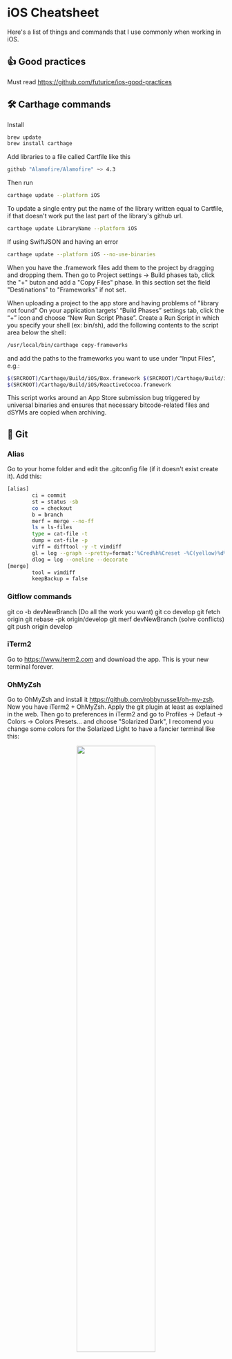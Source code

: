 # iOS Cheatsheet
Here's a list of things and commands that I use commonly when working in iOS.

## 👍 Good practices
Must read https://github.com/futurice/ios-good-practices

## 🛠 Carthage commands
Install
```sh
brew update
brew install carthage
```
Add libraries to a file called Cartfile like this
```sh
github "Alamofire/Alamofire" ~> 4.3
```
Then run
```sh
carthage update --platform iOS
```
To update a single entry put the name of the library written equal to Cartfile, if that doesn't work put the last part of the library's github url.
```sh
carthage update LibraryName --platform iOS
```
If using SwiftJSON and having an error
```sh
carthage update --platform iOS --no-use-binaries
```
When you have the .framework files add them to the project by dragging and dropping them. Then go to Project settings -> Build phases tab, click the "+" buton and add a "Copy Files" phase. In this section set the field "Destinations" to "Frameworks" if not set.

When uploading a project to the app store and having problems of "library not found"
On your application targets’ “Build Phases” settings tab, click the “+” icon and choose “New Run Script Phase”. Create a Run Script in which you specify your shell (ex: bin/sh), add the following contents to the script area below the shell:
```sh
/usr/local/bin/carthage copy-frameworks
```
and add the paths to the frameworks you want to use under “Input Files”, e.g.:
```sh
$(SRCROOT)/Carthage/Build/iOS/Box.framework $(SRCROOT)/Carthage/Build/iOS/Result.framework
$(SRCROOT)/Carthage/Build/iOS/ReactiveCocoa.framework
```
This script works around an App Store submission bug triggered by universal binaries and ensures that necessary bitcode-related files and dSYMs are copied when archiving.

## 📮 Git

### Alias
Go to your home folder and edit the .gitconfig file (if it doesn't exist create it). Add this:
```sh
[alias]
        ci = commit
        st = status -sb
        co = checkout
        b = branch
        merf = merge --no-ff
        ls = ls-files
        type = cat-file -t
        dump = cat-file -p
        viff = difftool -y -t vimdiff
        gl = log --graph --pretty=format:'%Cred%h%Creset -%C(yellow)%d%Creset %s %Cgreen(%cr) %C(bold blue)<%an>%Creset' --abbrev-comm$
        dlog = log --oneline --decorate
[merge]
        tool = vimdiff
        keepBackup = false
```
### Gitflow commands
git co -b devNewBranch
(Do all the work you want)
git co develop
git fetch origin
git rebase -pk origin/develop
git merf devNewBranch
(solve conflicts)
git push origin develop
### iTerm2
Go to https://www.iterm2.com and download the app. This is your new terminal forever.
### OhMyZsh
Go to OhMyZsh and install it https://github.com/robbyrussell/oh-my-zsh. Now you have iTerm2 + OhMyZsh. Apply the git plugin at least as explained in the web. Then go to preferences in iTerm2 and go to Profiles -> Defaut -> Colors -> Colors Presets... and choose "Solarized Dark", I recomend you change some colors for the Solarized Light to have a fancier terminal like this:

<p align="center">
<img src="https://raw.githubusercontent.com/xavipedrals/iosCheatSheet/master/Screen%20Shot%202017-04-07%20at%2013.18.04.png" width="60%" margin="auto">
</p>

### Use Sublime text from the terminal
Although I generally use nano when editing text files from the terminal it might fall short sometimes, you can run Sublime Text from the termial after creating a symbolic link to a directory that is part of your $PATH.
We are going to use /usr/local/bin/ so first do
```sh
echo $PATH
```
... and ensure that /usr/local/bin/ is part of it. Then ensure you can run sublime from the terminal using it's full path, try to run:
```sh
/Applications/Sublime\ Text.app/Contents/SharedSupport/bin/subl
```
If it's successful it's time to create a symbolic link to /usr/local/bin/, run:
```sh
sudo ln -s /Applications/Sublime\ Text.app/Contents/SharedSupport/bin/subl /usr/local/bin/subl
```
Now you should be able to run Sublime from the terminal by typing
```sh
subl
```
### Gitignore
Configure a .gitgnore going to [gitignore.io](https://www.gitignore.io) and writing Xcode and Swift.

## 🎏 Rx Swift (Reactive Programming)
Here you can find RxSwift and some examples https://github.com/ReactiveX/RxSwift.
For when default Rx table/collectionViews falls short https://github.com/RxSwiftCommunity/RxDataSources.
### 🎈 RxMarbles
This let's you see in a super easy graphic way the manipulations you can do to an observable. I use it a lot.
http://rxmarbles.com

## 📷 iOS Assets (generate @3x, @2x)
To generate the image assets here you have an automator service that will be the best thing to generate @2x and @1x images from @3x images.
http://kristian.co/2014/10/07/a-workflow-for-scaling-retina-assets.html
If you need to add @3x suffix to images names you can select multiple images and do a multiple rename.

## ✒️ iOS App Icon 
The following automator script let's you select a 1024x1024 image and generates all the assets that Apple asks you for your app icon.

[Download automator file](https://github.com/xavipedrals/iosCheatSheet/raw/master/App%20asset%20generator.zip)
<p align="center">
<img src="https://raw.githubusercontent.com/xavipedrals/iosCheatSheet/master/automator.jpg" width="20%" margin="auto">
</p>


## 🗓 Struggling with Date
Here you have the most useful web for playing with Date formats in Swift
http://nsdateformatter.com

## 📏 iOS icon sizes
If you doubt about the icon sizes in a iOS app here you have the matrix you are looking for:
https://developer.apple.com/ios/human-interface-guidelines/graphics/custom-icons/

## 📫 Push notifications
To test your push notifications you can use this app, Pusher, easy installed via Homebrew:
https://github.com/noodlewerk/NWPusher

## ✂️ Trouble with autolayout
If you have completely unreadable layout errors just paste them here:
https://www.wtfautolayout.com

## 🔬 Working with Xcode beta
You can have the stable version and the beta version of Xcode installed withou problem. The thing you must take into account is the compiler. Probably the ncompiler will have different versions of Swift and this can be a problem especially when using external libraries. To correct this problem you can run:

```sh
sudo xcode-select --switch /Applications/Xcode-beta.app/Contents/Developer
```

Then to update the libraries and compile them in the latest version of Swift you can run:
```sh
carthage update --platform iOS --no-use-binaries
```

To revert and use the stable version of Xcode you will need to recompile you libraries, before that be sure to run:

```sh
sudo xcode-select --switch /Applications/Xcode.app/Contents/Developer
```

## 🔨 Debbuging tips and tricks
### 👀 po
Most basic command you need to know for the debugger is 
```sh
po variable
```
Which will print the contents of a variable.
### 💪 expression
Here is where it starts to get interesting, `expresion` allows you to execute a line of code in real time without recompiling the app, for example:
```sh
expresion isFinished = true
```
Would change the value of a variable. You can also do things like:
```sh
expresion object.doWork()
```
Which will run the function on run-time.
### ☎️ HTTPS debugging
If you have certificate pinning enabled and Charles is tricky to use try to add this library to your project https://github.com/pmusolino/Wormholy. It displays all the http requests made by a device by shaking it.

### ⏸ Breakpoints
Breakpoints have more options than the majority of developers know, doble click a breakpoint and then an options panel as the one in the screenshot appears:

<p align="center">
<img src="https://raw.githubusercontent.com/xavipedrals/iosCheatSheet/master/breakpoint-options.png" width="60%" margin="auto">
</p>

Here you can make your breakpoint conditional but the most interesting part is that your breakpoint can evaluate multiple debugger commands, like printing an object and changing a variable, like in the screenshot. Also the checkbox `Automatically continue` allows your execution to continue without stopping, this way you can inject code into the app for debugging purposes.
### 🈺 Symbolic breakpoints
You can create a symbolic breakpoint by pressing the + in the bottom left corner of the screen and then selecting Sybmolic breakpoint.

<p align="center">
<img src="https://raw.githubusercontent.com/xavipedrals/iosCheatSheet/master/create-symbolic-breakpoint.png" width="60%" margin="auto">
</p>


